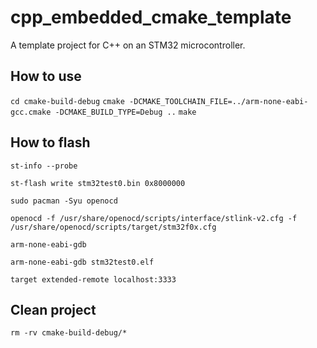 # cpp_embedded_cmake_template
A template project for C++ on an STM32 microcontroller.

## How to use
`cd cmake-build-debug`
`cmake -DCMAKE_TOOLCHAIN_FILE=../arm-none-eabi-gcc.cmake -DCMAKE_BUILD_TYPE=Debug ..`
`make`

## How to flash
`st-info --probe`

`st-flash write stm32test0.bin 0x8000000`

`sudo pacman -Syu openocd`

`openocd -f /usr/share/openocd/scripts/interface/stlink-v2.cfg -f /usr/share/openocd/scripts/target/stm32f0x.cfg`

`arm-none-eabi-gdb`

`arm-none-eabi-gdb stm32test0.elf`

`target extended-remote localhost:3333`

## Clean project
`rm -rv cmake-build-debug/*`
